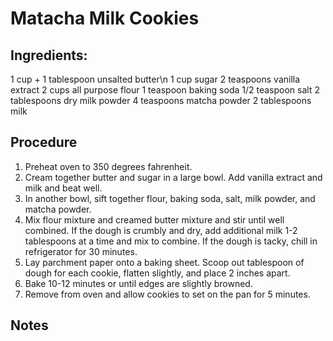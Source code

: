 # Matacha Milk Cookies

## Ingredients: 
1 cup + 1 tablespoon unsalted butter\n
1 cup sugar
2 teaspoons vanilla extract
2 cups all purpose flour
1 teaspoon baking soda
1/2 teaspoon salt
2 tablespoons dry milk powder
4 teaspoons matcha powder
2 tablespoons milk

## Procedure
1. Preheat oven to 350 degrees fahrenheit.
2. Cream together butter and sugar in a large bowl. Add vanilla extract and milk and beat well.
3. In another bowl, sift together flour, baking soda, salt, milk powder, and matcha powder. 
4. Mix flour mixture and creamed butter mixture and stir until well combined. If the dough is crumbly and dry, add additional milk 1-2 tablespoons at a time and mix to combine. If the dough is tacky, chill in refrigerator for 30 minutes. 
5. Lay parchment paper onto a baking sheet. Scoop out tablespoon of dough for each cookie, flatten slightly, and place 2 inches apart. 
6. Bake 10-12 minutes or until edges are slightly browned. 
7. Remove from oven and allow cookies to set on the pan for 5 minutes.

## Notes
